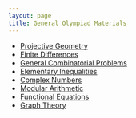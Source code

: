 ```yaml
---
layout: page
title: General Olympiad Materials
---
```


- <a href="https://raw.githubusercontent.com/Tristanchaang/tristanchaang.github.io/main/pages/handouts/Olympiad/Projective-Geometry.pdf" download>Projective Geometry</a>
- <a href="https://raw.githubusercontent.com/Tristanchaang/tristanchaang.github.io/main/pages/handouts/Olympiad/Finite-Differences.pdf" download>Finite Differences</a>
- <a href="https://raw.githubusercontent.com/Tristanchaang/tristanchaang.github.io/main/pages/handouts/Olympiad/Combinatorics.pdf" download>General Combinatorial Problems</a>
- <a href="https://raw.githubusercontent.com/Tristanchaang/tristanchaang.github.io/main/pages/handouts/Olympiad/Elementary-Inequalities.pdf" download>Elementary Inequalities</a>
- <a href="https://raw.githubusercontent.com/Tristanchaang/tristanchaang.github.io/main/pages/handouts/Olympiad/Complex-Numbers.pdf" download>Complex Numbers</a>
- <a href="https://raw.githubusercontent.com/Tristanchaang/tristanchaang.github.io/main/pages/handouts/Olympiad/Modular-Arithmetic.pdf" download>Modular Arithmetic</a>
- <a href="https://raw.githubusercontent.com/Tristanchaang/tristanchaang.github.io/main/pages/handouts/Olympiad/Functional-Equations.pdf" download>Functional Equations</a>
- <a href="https://raw.githubusercontent.com/Tristanchaang/tristanchaang.github.io/main/pages/handouts/Olympiad/Graph-Theory.pdf" download>Graph Theory</a>
